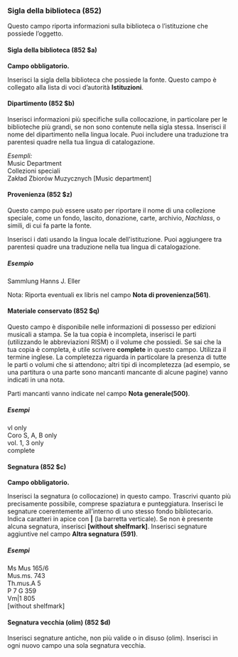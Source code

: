 ### Sigla della biblioteca (852)

Questo campo riporta informazioni sulla biblioteca o l’istituzione che possiede l’oggetto.

#### Sigla della biblioteca (852 $a)

**Campo obbligatorio.**

Inserisci la sigla della biblioteca che possiede la fonte. Questo campo è collegato alla lista di voci d’autorità **Istituzioni**.

#### Dipartimento (852 $b)

Inserisci informazioni più specifiche sulla collocazione, in particolare per le biblioteche più grandi, se non sono contenute nella sigla stessa. Inserisci il nome del dipartimento nella lingua locale. Puoi includere una traduzione tra parentesi quadre nella tua lingua di catalogazione.


_Esempli:_  
Music Department  
Collezioni speciali  
Zakład Zbiorów Muzycznych [Music department]

#### Provenienza (852 $z)

Questo campo può essere usato per riportare il nome di una collezione speciale, come un fondo, lascito, donazione, carte, archivio, _Nachlass_, o simili, di cui fa parte la fonte.

Inserisci i dati usando la lingua locale dell'istituzione. Puoi aggiungere tra parentesi quadre una traduzione nella tua lingua di catalogazione.

##### Esempio  
Sammlung Hanns J. Eller

Nota: Riporta eventuali ex libris nel campo **Nota di provenienza(561)**.

#### Materiale conservato (852 $q)

Questo campo è disponibile nelle informazioni di possesso per edizioni musicali a stampa. Se la tua copia è incompleta, inserisci le parti (utilizzando le abbreviazioni RISM) o il volume che possiedi. Se sai che la tua copia è completa, è utile scrivere **complete**  in questo campo. Utilizza il termine inglese. La completezza riguarda in particolare la presenza di tutte le parti o volumi che si attendono; altri tipi di incompletezza (ad esempio, se una partitura o una parte sono mancanti mancante di alcune pagine) vanno indicati in una nota.

Parti mancanti vanno indicate nel campo  **Nota generale(500)**.

##### Esempi  
vl only  
Coro S, A, B only  
vol. 1, 3 only  
complete

#### Segnatura (852 $c)

**Campo obbligatorio.**

Inserisci la segnatura (o collocazione) in questo campo. Trascrivi quanto più precisamente possibile, comprese spaziatura e punteggiatura. Inserisci le segnature coerentemente all’interno di uno stesso fondo bibliotecario. Indica caratteri in apice con **|** (la barretta verticale). Se non è presente alcuna segnatura, inserisci **[without shelfmark]**. Inserisci segnature aggiuntive nel campo **Altra segnatura (591)**.

##### Esempi  
Ms Mus 165/6  
Mus.ms. 743  
Th.mus.A 5  
P 7 G 359  
Vm|1 805  
[without shelfmark]

#### Segnatura vecchia (olim) (852 $d)

Inserisci segnature antiche, non più valide o in disuso (olim). Inserisci in ogni nuovo campo una sola segnatura vecchia.
